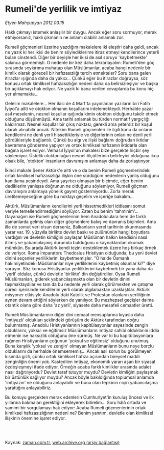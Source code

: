 # Rumeli'de yerlilik ve imtiyaz

*Etyen Mahçupyan 2012.03.15*

<td class="columnist-detail">
<p>Haklı çıkmayı istemek anlaşılır bir duygu. Ancak eğer soru sormuyor, merak etmiyorsanız, haklı çıkmanın ne anlamı olabilir anlamak zor.</p>
<p>
<div id="haberMetinDiv">
<p>Rumeli göçmenleri üzerine yazdığım makalelere iki eleştiri daha geldi, ancak ne yazık ki her ikisi de benim söylediklerime itiraz etmeyi kendilerince yeterli bulan cinstendi. Diğer bir deyişle her ikisi de asıl soruyu 'kaybetmekte' sakınca görmemişti. O nedenle bir kez daha tekrarlayalım: Rumeli'den göç sırasında soykırıma muhatap olan Müslümanlar, acaba hangi nedenle bir kimlik olarak göreceli bir hafızasızlığı tercih etmekteler? Soru bana gelen itirazlar ışığında daha da yakıcı... Çünkü eğer bu itirazlar doğruysa, söz konusu ortak kimliksel hafızasızlığın nedeni daha da belirsizleşiyor ve başka bir açıklamayı hak ediyor. Ne yazık ki bana verilen cevaplarda bu konu hiç yer almamakta...
<p>Gelelim makalelere... Her ikisi de 4 Mart'ta yayınlanan yazıların biri Fatih İyiyol'a aitti ve otokton olmanın koşullarını irdelemekteydi. Herhalde yazar asıl meselenin, nesnel koşullar ışığında kimin otokton olduğunu takdir etmek olduğunu düşünmüştü. Ama tarihi anlamak bu türden normatif yargıçlığı kaldırmaz. Nesnel koşullar bir çıkış noktası, gerekli ama yetersiz bir koşul olarak alınabilir ancak. Nitekim Rumeli göçmenleri ile ilgili konu da onların kendilerini ne denli yerli hissettikleriyle ve diğerlerinin onları ne denli yerli gördükleriyle bağlantılı. Çünkü bu algı ve ilişki bağlamı doğrudan iktidar kavramına gönderme yapıyor ve ortak kimliksel hafızanın iktidarla olan bağına işaret ediyor. Velhasıl İyiyol'un makalesi bize gerçekte hiçbir şey söylemiyor. Üstelik otoktonluğun nesnel ölçütlerinin belirleyici olduğuna ikna olsak bile, 'otokton' insanların davranışını anlamayı daha da zorlaştırıyor.
<p>İkinci makale Şener Aktürk'e aitti ve o da benim Rumeli göçmenlerindeki ortak kimliksel hafızasızlığa ilişkin öne sürdüğüm nedenlerin yanlış olduğunu kanıtlama peşindeydi. Ama şaşırtıcı olmayan bir biçimde, eğer benim dediklerim yanlışsa doğrunun ne olduğunu söylemiyor, Rumeli göçmen davranışını anlamaya yönelik gayret göstermiyordu. Zorla merak üretilemeyeceğine göre bu noktayı geçelim ve içeriğe bakalım... 
<p>Aktürk, Müslümanların kendilerini yerli hissetmedikleri iddiasını somut veriyle temellendirmediğimi söylüyor. Zaten bu benim 'tahminim'... Dayanağım ise Rumeli göçmenlerinin hem Anadolululara hem de farklı zamanlarda gelmiş olan diğer göçmenlere bakış ve davranış biçimleri. Ama ille de somut veri olsun derseniz, Balkanların yerel tarihinin okunmasında yarar var. 19. yüzyılla birlikte devlet baskı ve zulümünün hangi boyutlara vardığını ve devletin kimliğini paylaşan Müslüman halkın kendisini nasıl itilmiş ve yabancılaşmış durumda bulduğunu o kaynaklardan okumak mümkün. Bu arada Aktürk kendi tezini desteklemek üzere hoş birkaç örnek de veriyor. Roma İmparatoru Thedosius Hristiyan olduğunda, bu yeni devlet dinini seçenler yerliliklerini kaybetmemişler. "O halde Osmanlı hakimiyetindeki Müslümanlar niye yerliliklerini kaybetmiş olsunlar ki?" diye soruyor. Söz konusu Hristiyanlar yerliliklerini kaybetmek bir yana daha da 'yerli' oldular, çünkü devletle 'birlikte' din değiştirdiler. Oysa Rumeli Müslümanları, giderek yabancılaşmakta olan bir devletin dinini taşımaktaydılar ve tam da bu nedenle yerli olarak görülmekten ve çatışma süreci içerisinde kendilerini yerli olarak algılamaktan uzaklaştılar. Aktürk misyoner etkisiyle Anadolu'daki Katolik ve Protestan olanların yerliliğinin aynen devam ettiğini söylerken de yanılıyor. Bu mezhepsel geçişler daima otantik olana göre daha 'az yerli', siyasete daha mesafeli cemaatler üretti.
<p>Rumeli Müslümanlarının diğer dini cemaat mensuplarına kıyasla daha 'imtiyazlı' oldukları şeklindeki görüşüm de Aktürk tarafından doğru bulunmamış. Anadolu Hristiyanlarının kapitülasyonlar sayesinde zengin olduklarını, yoksul ve eğitimsiz Müslümanların imtiyaz sahibi olduklarını iddia etmenin ise haksızlık olduğunu öne sürmüş. Ne var ki bu kapitülasyonlara rağmen Hristiyanların çoğunun 'yoksul ve eğitimsiz' olduğunu unutmuş. Buna karşılık 'yoksul ve zengin' olmayan Müslümanların bunu neye borçlu olduklarını da herhalde önemsememiş... Ancak asıl sorun bu görülmeyen kısımda gizli, çünkü ortak kimliksel hafıza açısından bireysel maddi zenginliğin önemi yok. Kastedilen imtiyaz, ekonomik yararı aşan bir siyasal özdeşleşmeyi ifade ediyor. Örneğin acaba farklı kimlikler arasında adalet nasıl dağıtılıyordu? Devlet taraf tutuyor muydu? Devletin kimliğini paylaşmak bir üstünlük sağlıyor muydu? Ancak böyle bakıldığında toplumsal anlamda 'imtiyazın' ne olduğunu anlayabilir ve buna olan tepkinin niçin yabancılaşma yarattığını anlayabiliriz.
<p>Bu konuyu gerçekten merak edenlerin Cumhuriyet'in kuruluş öncesi ve ilk yıllarına bakmaları gerektiğini ekleyerek bitirelim... Soru hâlâ ortada ve samimi bir sorgulamayı hak ediyor: Acaba Rumeli göçmenlerinin ortak kimliksel hafızasızlığının nedeni ne? Benim yanıtım, devletle olan kimliksel ilişkinin önemine işaret ediyor. </p></p></p></p></p></p></div>
</p>


<p><br>
		 </br></p></td>

Kaynak: [zaman.com.tr](http://zaman.com.tr/yazar.do?yazino=1258903), [web.archive.org (arşiv bağlantısı)](http://web.archive.org/web/20120324164337/http://zaman.com.tr:80/yazar.do?yazino=1258903)

